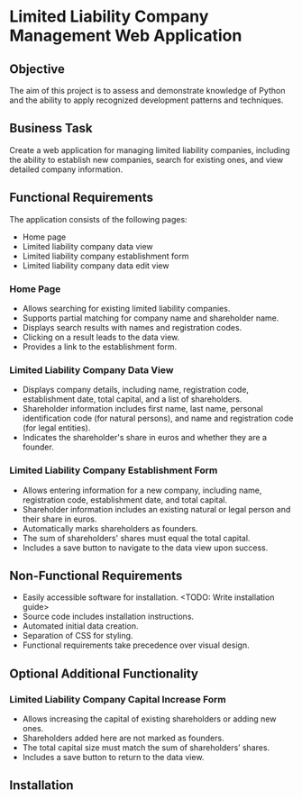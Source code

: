 # Limited Liability Company Management Web Application

## Objective
The aim of this project is to assess and demonstrate knowledge of Python and the ability to apply recognized development patterns and techniques.

## Business Task
Create a web application for managing limited liability companies, including the ability to establish new companies, search for existing ones, and view detailed company information.

## Functional Requirements
The application consists of the following pages:
- Home page
- Limited liability company data view
- Limited liability company establishment form
- Limited liability company data edit view

### Home Page
- Allows searching for existing limited liability companies.
- Supports partial matching for company name and shareholder name.
- Displays search results with names and registration codes.
- Clicking on a result leads to the data view.
- Provides a link to the establishment form.

### Limited Liability Company Data View
- Displays company details, including name, registration code, establishment date, total capital, and a list of shareholders.
- Shareholder information includes first name, last name, personal identification code (for natural persons), and name and registration code (for legal entities).
- Indicates the shareholder's share in euros and whether they are a founder.

### Limited Liability Company Establishment Form
- Allows entering information for a new company, including name, registration code, establishment date, and total capital.
- Shareholder information includes an existing natural or legal person and their share in euros.
- Automatically marks shareholders as founders.
- The sum of shareholders' shares must equal the total capital.
- Includes a save button to navigate to the data view upon success.

## Non-Functional Requirements
- Easily accessible software for installation. <TODO: Write installation guide>
- Source code includes installation instructions.
- Automated initial data creation.
- Separation of CSS for styling.
- Functional requirements take precedence over visual design. 

## Optional Additional Functionality
### Limited Liability Company Capital Increase Form
- Allows increasing the capital of existing shareholders or adding new ones.
- Shareholders added here are not marked as founders.
- The total capital size must match the sum of shareholders’ shares.
- Includes a save button to return to the data view.

## Installation

